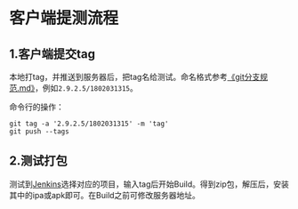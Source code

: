 # 客户端提测流程

## 1.客户端提交tag
本地打tag，并推送到服务器后，把tag名给测试。命名格式参考[《git分支规范.md》]( http://192.168.1.247/mobile/dev-notes/blob/master/git%E5%88%86%E6%94%AF%E8%A7%84%E8%8C%83.md)，例如`2.9.2.5/1802031315`。

命令行的操作：
```shell
git tag -a '2.9.2.5/1802031315' -m 'tag'
git push --tags
```

## 2.测试打包
测试到[Jenkins](http://192.168.1.20:8080/)选择对应的项目，输入tag后开始Build。得到zip包，解压后，安装其中的ipa或apk即可。在Build之前可修改服务器地址。
